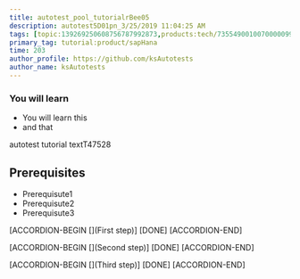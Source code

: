 ```yaml
---
title: autotest_pool_tutorialrBee05
description: autotest5D01pn_3/25/2019 11:04:25 AM
tags: [topic:139269250608756787992873,products:tech/73554900100700000996,tutorial:experience/advanced]
primary_tag: tutorial:product/sapHana
time: 203
author_profile: https://github.com/ksAutotests
author_name: ksAutotests
---
```

### You will learn
- You will learn this
- and that

autotest tutorial textT47528

## Prerequisites
- Prerequisute1
- Prerequisute2
- Prerequisute3

[ACCORDION-BEGIN [](First step)]
[DONE]
[ACCORDION-END]

[ACCORDION-BEGIN [](Second step)]
[DONE]
[ACCORDION-END]

[ACCORDION-BEGIN [](Third step)]
[DONE]
[ACCORDION-END]

